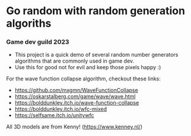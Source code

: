 # Go random with random generation algoriths
### Game dev guild 2023

- This project is a quick demo of several random number generators algorithms that are commonly used in game dev.
- Use this for good not for evil and keep those pixels happy  :)

For the wave function collapse algorithm, checkout these links:

- https://github.com/mxgmn/WaveFunctionCollapse
- https://oskarstalberg.com/game/wave/wave.html
- https://bolddunkley.itch.io/wave-function-collapse
- https://bolddunkley.itch.io/wfc-mixed
- https://selfsame.itch.io/unitywfc


All 3D models are from Kenny! (https://www.kenney.nl/)
